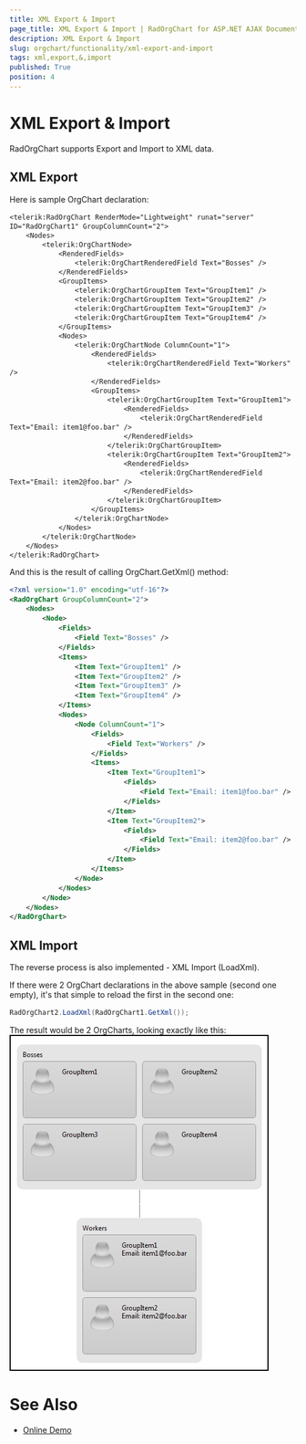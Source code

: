 ```yaml
---
title: XML Export & Import
page_title: XML Export & Import | RadOrgChart for ASP.NET AJAX Documentation
description: XML Export & Import
slug: orgchart/functionality/xml-export-and-import
tags: xml,export,&,import
published: True
position: 4
---
```


# XML Export & Import



RadOrgChart supports Export and Import to XML data.

## XML Export

Here is sample OrgChart declaration:

````ASPNET
<telerik:RadOrgChart RenderMode="Lightweight" runat="server" ID="RadOrgChart1" GroupColumnCount="2">
	<Nodes>
		<telerik:OrgChartNode>
			<RenderedFields>
				<telerik:OrgChartRenderedField Text="Bosses" />
			</RenderedFields>
			<GroupItems>
				<telerik:OrgChartGroupItem Text="GroupItem1" />
				<telerik:OrgChartGroupItem Text="GroupItem2" />
				<telerik:OrgChartGroupItem Text="GroupItem3" />
				<telerik:OrgChartGroupItem Text="GroupItem4" />
			</GroupItems>
			<Nodes>
				<telerik:OrgChartNode ColumnCount="1">
					<RenderedFields>
						<telerik:OrgChartRenderedField Text="Workers" />
					</RenderedFields>
					<GroupItems>
						<telerik:OrgChartGroupItem Text="GroupItem1">
							<RenderedFields>
								<telerik:OrgChartRenderedField Text="Email: item1@foo.bar" />
							</RenderedFields>
						</telerik:OrgChartGroupItem>
						<telerik:OrgChartGroupItem Text="GroupItem2">
							<RenderedFields>
								<telerik:OrgChartRenderedField Text="Email: item2@foo.bar" />
							</RenderedFields>
						</telerik:OrgChartGroupItem>
					</GroupItems>
				</telerik:OrgChartNode>
			</Nodes>
		</telerik:OrgChartNode>
	</Nodes>
</telerik:RadOrgChart>
````



And this is the result of calling OrgChart.GetXml() method:

````XML
<?xml version="1.0" encoding="utf-16"?>
<RadOrgChart GroupColumnCount="2">
	<Nodes>
		<Node>
			<Fields>
				<Field Text="Bosses" />
			</Fields>
			<Items>
				<Item Text="GroupItem1" />
				<Item Text="GroupItem2" />
				<Item Text="GroupItem3" />
				<Item Text="GroupItem4" />
			</Items>
			<Nodes>
				<Node ColumnCount="1">
					<Fields>
						<Field Text="Workers" />
					</Fields>
					<Items>
						<Item Text="GroupItem1">
							<Fields>
								<Field Text="Email: item1@foo.bar" />
							</Fields>
						</Item>
						<Item Text="GroupItem2">
							<Fields>
								<Field Text="Email: item2@foo.bar" />
							</Fields>
						</Item>
					</Items>
				</Node>
			</Nodes>
		</Node>
	</Nodes>
</RadOrgChart>
````



## XML Import

The reverse process is also implemented - XML Import (LoadXml).

If there were 2 OrgChart declarations in the above sample (second one empty), it's that simple to reload the first in the second one:

````C#
RadOrgChart2.LoadXml(RadOrgChart1.GetXml());
````



The result would be 2 OrgCharts, looking exactly like this:
![radorgchart-xml-export-import](images/radorgchart-xml-export-import.png)

# See Also

 * [Online Demo](http://demos.telerik.com/aspnet-ajax/orgchart/examples/populatingwithdata/xmlfile/defaultcs.aspx)
